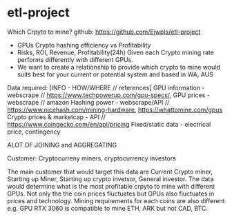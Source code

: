 # etl-project

Which Crpyto to mine? 
github: https://github.com/Ejwpls/etl-project


- GPUs Crypto hashing efficiency vs Profitability
- Risks, ROI, Revenue, Profitability(24h)
Given each Crypto mining rate performs differently with different GPUs.
- We want to create a relationship to provide which crypto to mine would suits best for your current or potential system and based in WA, AUS

Data required: [INFO - HOW/WHERE // references]
GPU information - webscrape // https://www.techpowerup.com/gpu-specs/,
GPU prices - webscrape // amazon
Hashing power - webscrape/API // https://www.nicehash.com/mining-hardware, https://whattomine.com/gpus
Crypto prices & marketcap - API // https://www.coingecko.com/en/api/pricing
Fixed/static data - electrical price, contingency

ALOT OF JOINING and AGGREGATING

Customer:
Cryptocurreny miners, cryptocurrency investors

The main customer that would target this data are Current Crypto miner, Starting up Miner, Starting up crypto invetsor, General investor. 
The data would determine what is the most profitable crpyto to mine with different GPUs. Not only the the coin prices fluctuates but GPUs also fluctuates in prices and technology. Mining requirements for each coins are also different e.g. GPU RTX 3060 is compatible to mine ETH, ARK but not CAD, BTC. 
